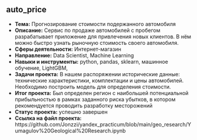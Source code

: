 <h2>auto_price</h2>
<ul>
<li><b>Тема:</b> Прогнозирование стоимости подержанного автомобиля
<li><b>Описание:</b> Сервис по продаже автомобилей с пробегом разрабатывает приложение для привлечения новых клиентов. В нём можно быстро узнать рыночную стоимость своего автомобиля. 
<li><b>Сферы деятельности:</b> Интернет-магазин  
<li><b>Направление:</b> Data Scientist, Machine Learning
<li><b>Навыки и инструменты:</b> python, pandas, sklearn, машинное обучение, LightGBM,  
<li><b>Задачи проекта:</b> В нашем распоряжении исторические данные: технические характеристики, комплектации и цены автомобилей. Необходимо построить модель для определения стоимости.
<li><b>Итог проекта:</b> Был определен регион с наибольшей потенциальной прибыльностью в рамках заданного риска убытков, в котором рекомендуется проводить разработку месторожений
<li><b>Статус проекта:</b> успешно завершен 
<li><b>Ссылка на файл проекта:</b> https://github.com/Jonzzi/yandex_practicum/blob/main/geo_research/Yumagulov%20Geological%20Research.ipynb
</ul>
